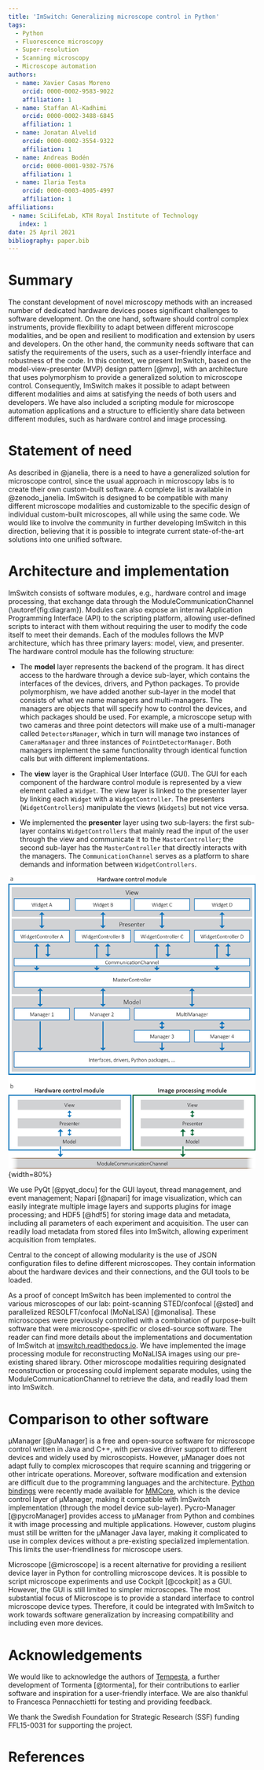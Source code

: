 ```yaml
---
title: 'ImSwitch: Generalizing microscope control in Python'
tags:
  - Python
  - Fluorescence microscopy
  - Super-resolution
  - Scanning microscopy
  - Microscope automation
authors:
  - name: Xavier Casas Moreno
    orcid: 0000-0002-9583-9022
    affiliation: 1
  - name: Staffan Al-Kadhimi
    orcid: 0000-0002-3488-6845
    affiliation: 1
  - name: Jonatan Alvelid
    orcid: 0000-0002-3554-9322
    affiliation: 1
  - name: Andreas Bodén
    orcid: 0000-0001-9302-7576
    affiliation: 1
  - name: Ilaria Testa
    orcid: 0000-0003-4005-4997
    affiliation: 1
affiliations:
 - name: SciLifeLab, KTH Royal Institute of Technology
   index: 1
date: 25 April 2021
bibliography: paper.bib
---
```


# Summary
The constant development of novel microscopy methods with an increased number of dedicated hardware devices poses significant challenges to software development. On the one hand, software should control complex instruments, provide flexibility to adapt between different microscope modalities, and be open and resilient to modification and extension by users and developers. On the other hand, the community needs software that can satisfy the requirements of the users, such as a user-friendly interface and robustness of the code. In this context, we present ImSwitch, based on the model-view-presenter (MVP) design pattern [@mvp], with an architecture that uses polymorphism to provide a generalized solution to microscope control. Consequently, ImSwitch makes it possible to adapt between different modalities and aims at satisfying the needs of both users and developers. We have also included a scripting module for microscope automation applications and a structure to efficiently share data between different modules, such as hardware control and image processing.

# Statement of need
As described in @janelia, there is a need to have a generalized solution for microscope control, since the usual approach in microscopy labs is to create their own custom-built software. A complete list is available in @zenodo_janelia. ImSwitch is designed to be compatible with many different microscope modalities and customizable to the specific design of individual custom-built microscopes, all while using the same code. We would like to involve the community in further developing ImSwitch in this direction, believing that it is possible to integrate current state-of-the-art solutions into one unified software.

# Architecture and implementation
ImSwitch consists of software modules, e.g., hardware control and image processing, that exchange data through the ModuleCommunicationChannel (\autoref{fig:diagram}). Modules can also expose an internal Application Programming Interface (API) to the scripting platform, allowing user-defined scripts to interact with them without requiring the user to modify the code itself to meet their demands. Each of the modules follows the MVP architecture, which has three primary layers: model, view, and presenter. The hardware control module has the following structure:

* The **model** layer represents the backend of the program. It has direct access to the hardware through a device sub-layer, which contains the interfaces of the devices, drivers, and Python packages. To provide polymorphism, we have added another sub-layer in the model that consists of what we name managers and multi-managers. The managers are objects that will specify how to control the devices, and which packages should be used. For example, a microscope setup with two cameras and three point detectors will make use of a multi-manager called `DetectorsManager`, which in turn will manage two instances of `CameraManager` and three instances of `PointDetectorManager`. Both managers implement the same functionality through identical function calls but with different implementations.

* The **view** layer is the Graphical User Interface (GUI). The GUI for each component of the hardware control module is represented by a view element called a `Widget`. The view layer is linked to the presenter layer by linking each `Widget` with a `WidgetController`. The presenters (`WidgetControllers`) manipulate the views (`Widgets`) but not vice versa.

* We implemented the **presenter** layer using two sub-layers: the first sub-layer contains `WidgetControllers` that mainly read the input of the user through the view and communicate it to the `MasterController`; the second sub-layer has the `MasterController` that directly interacts with the managers. The `CommunicationChannel` serves as a platform to share demands and information between `WidgetControllers`.

![Architecture of ImSwitch \label{fig:diagram}](diagram.png){width=80%}

We use PyQt [@pyqt_docu] for the GUI layout, thread management, and event management; Napari [@napari] for image visualization, which can easily integrate multiple image layers and supports plugins for image processing; and HDF5 [@hdf5] for storing image data and metadata, including all parameters of each experiment and acquisition. The user can readily load metadata from stored files into ImSwitch, allowing experiment acquisition from templates.

Central to the concept of allowing modularity is the use of JSON configuration files to define different microscopes. They contain information about the hardware devices and their connections, and the GUI tools to be loaded.

As a proof of concept ImSwitch has been implemented to control the various microscopes of our lab: point-scanning STED/confocal [@sted] and parallelized RESOLFT/confocal (MoNaLISA) [@monalisa]. These microscopes were previously controlled with a combination of purpose-built software that were microscope-specific or closed-source software. The reader can find more details about the implementations and documentation of ImSwitch at [imswitch.readthedocs.io](https://imswitch.readthedocs.io). We have implemented the image processing module for reconstructing MoNaLISA images using our pre-existing shared library. Other microscope modalities requiring designated reconstruction or processing could implement separate modules, using the ModuleCommunicationChannel to retrieve the data, and readily load them into ImSwitch.

# Comparison to other software
µManager [@uManager] is a free and open-source software for microscope control written in Java and C++, with pervasive driver support to different devices and widely used by microscopists. However, µManager does not adapt fully to complex microscopes that require scanning and triggering or other intricate operations. Moreover, software modification and extension are difficult due to the programming languages and the architecture. [Python bindings](https://pypi.org/project/pymmcore/) were recently made available for [MMCore](https://valelab4.ucsf.edu/~MM/doc/MMCore/html/class_c_m_m_core.html), which is the device control layer of µManager, making it compatible with ImSwitch implementation (through the model device sub-layer). Pycro-Manager [@pycroManager] provides access to µManager from Python and combines it with image processing and multiple applications. However, custom plugins must still be written for the µManager Java layer, making it complicated to use in complex devices without a pre-existing specialized implementation. This limits the user-friendliness for microscope users. 

Microscope [@microscope] is a recent alternative for providing a resilient device layer in Python for controlling microscope devices. It is possible to script microscope experiments and use Cockpit [@cockpit] as a GUI. However, the GUI is still limited to simpler microscopes. The most substantial focus of Microscope is to provide a standard interface to control microscope device types. Therefore, it could be integrated with ImSwitch to work towards software generalization by increasing compatibility and including even more devices.

# Acknowledgements
We would like to acknowledge the authors of [Tempesta](https://github.com/TestaLab/Tempesta), a further development of Tormenta [@tormenta], for their contributions to earlier software and inspiration for a user-friendly interface. We are also thankful to Francesca Pennacchietti for testing and providing feedback.

We thank the Swedish Foundation for Strategic Research (SSF) funding FFL15-0031 for supporting the project.

# References
